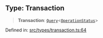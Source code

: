
## Type: Transaction

> **Transaction**: [`Query`](#type-query)\<[`OperationStatus`](#type-operationstatus)\>

Defined in: [src/types/transaction.ts:64](https://github.com/centrifuge/sdk/blob/1c2f46108a7402bd0630d862d5e722fba9bd83db/src/types/transaction.ts#L64)
